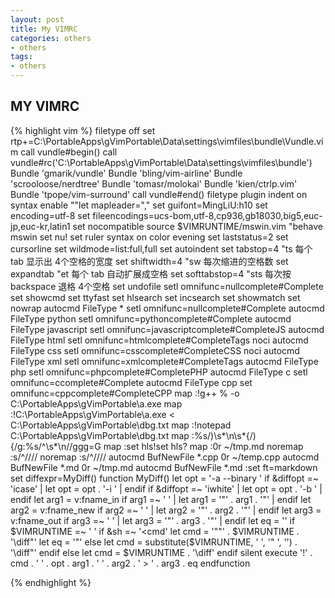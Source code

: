 ```yaml
---
layout: post
title: My VIMRC 
categories: others
- others
tags:
- others
---
```


## MY VIMRC
{% highlight vim %} 
filetype off
set rtp+=C:\PortableApps\gVimPortable\Data\settings\vimfiles\bundle\Vundle.vim
call vundle#begin()
call vundle#rc('C:\PortableApps\gVimPortable\Data\settings\vimfiles\bundle\')
Bundle 'gmarik/vundle'
Bundle 'bling/vim-airline'
Bundle 'scrooloose/nerdtree'
Bundle 'tomasr/molokai'
Bundle 'kien/ctrlp.vim'
Bundle 'tpope/vim-surround'
call vundle#end()
filetype plugin indent on
syntax enable
""let mapleader=","
set guifont=MingLiU:h10
set encoding=utf-8
set fileencodings=ucs-bom,utf-8,cp936,gb18030,big5,euc-jp,euc-kr,latin1
set nocompatible
source $VIMRUNTIME/mswin.vim
"behave mswin
set nu!
set ruler
syntax on
color evening
set laststatus=2
set cursorline
set wildmode=list:full,full
set autoindent
set tabstop=4      "ts     每个 tab 显示出 4个空格的宽度
set shiftwidth=4   "sw     每次缩进的空格数
set expandtab      "et     每个 tab 自动扩展成空格
set softtabstop=4  "sts    每次按 backspace 退格 4个空格
set undofile
setl omnifunc=nullcomplete#Complete
set showcmd
set ttyfast
set hlsearch
set incsearch
set showmatch
set nowrap
autocmd FileType * setl omnifunc=nullcomplete#Complete
autocmd FileType python setl omnifunc=pythoncomplete#Complete
autocmd FileType javascript setl omnifunc=javascriptcomplete#CompleteJS
autocmd FileType html setl omnifunc=htmlcomplete#CompleteTags noci
autocmd FileType css setl omnifunc=csscomplete#CompleteCSS noci
autocmd FileType xml setl omnifunc=xmlcomplete#CompleteTags
autocmd FileType php setl omnifunc=phpcomplete#CompletePHP
autocmd FileType c setl omnifunc=ccomplete#Complete
autocmd FileType cpp set omnifunc=cppcomplete#CompleteCPP
map <F2> :!g++ % -o C:\PortableApps\gVimPortable\a.exe
map <F3> :!C:\PortableApps\gVimPortable\a.exe < C:\\PortableApps\gVimPortable\\dbg.txt
map <F4> :!notepad C:\\PortableApps\gVimPortable\\dbg.txt
map <F1> :%s/)\s*\n\s*{/){/g<CR>:%s/^\s*\n//g<CR>gg=G
map <F5> :set hls!<BAR>set hls?<CR>
map <F6> :0r ~/tmp.md<CR>
noremap <C-g> :s/^/\/\//<CR>
noremap <C-h> :s/^\/\///<CR>
autocmd BufNewFile *.cpp 0r ~/temp.cpp
autocmd BufNewFile *.md 0r ~/tmp.md
autocmd BufNewFile *.md :set ft=markdown
set diffexpr=MyDiff()
function MyDiff()
    let opt = '-a --binary '
    if &diffopt =~ 'icase' | let opt = opt . '-i ' | endif
    if &diffopt =~ 'iwhite' | let opt = opt . '-b ' | endif
    let arg1 = v:fname_in
    if arg1 =~ ' ' | let arg1 = '"' . arg1 . '"' | endif
    let arg2 = v:fname_new
    if arg2 =~ ' ' | let arg2 = '"' . arg2 . '"' | endif
    let arg3 = v:fname_out
    if arg3 =~ ' ' | let arg3 = '"' . arg3 . '"' | endif
    let eq = ''
    if $VIMRUNTIME =~ ' '
        if &sh =~ '\<cmd'
            let cmd = '""' . $VIMRUNTIME . '\diff"'
            let eq = '"'
        else
            let cmd = substitute($VIMRUNTIME, ' ', '" ', '') . '\diff"'
        endif
    else
        let cmd = $VIMRUNTIME . '\diff'
    endif
    silent execute '!' . cmd . ' ' . opt . arg1 . ' ' . arg2 . ' > ' . arg3 . eq
endfunction

{% endhighlight %}

